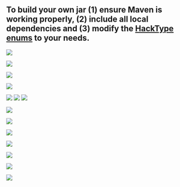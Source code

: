 ## To build your own jar (1) ensure Maven is working properly, (2) include all local dependencies and (3) modify the <a href="https://github.com/Vagdedes/Spartan-AntiCheat/blob/main/src/main/java/me/vagdedes/spartan/system/Enums.java">HackType enums</a> to your needs.
<a href="https://builtbybit.com/resources/bundle/730/"><img src="https://vagdedes.com/.images/spartan/what.png"></a>

<a href="https://builtbybit.com/resources/bundle/730/"><img src="https://vagdedes.com/.images/spartan/simple.png"></a>

<a href="https://docs.google.com/document/d/e/2PACX-1vSu-WfjoyG8ipSI4tw3CqgmYh8gGDriSgD8gZTQ8HqU4k8jq9eYE8gzW3oiuKf6qzuvH7GTxssnMO_5/pub"><a href="https://www.idealistic.ai/discord"><img src="https://vagdedes.com/.images/spartan/support.png"></a>

<a href="https://docs.google.com/document/d/e/2PACX-1vSu-WfjoyG8ipSI4tw3CqgmYh8gGDriSgD8gZTQ8HqU4k8jq9eYE8gzW3oiuKf6qzuvH7GTxssnMO_5/pub"><img src="https://vagdedes.com/.images/spartan/customization.png"></a>

<a href="https://docs.google.com/document/d/e/2PACX-1vSCY6OL2I8v8xB7FPNnXoZc8274EbpsNsMlUgCEANpJck3wNokdlb_-WDgTBypKbiONEGt7ekWBDk2X/pub"><img src="https://vagdedes.com/.images/spartan/long_1.png"></a>
<a href="https://docs.google.com/document/d/e/2PACX-1vSCY6OL2I8v8xB7FPNnXoZc8274EbpsNsMlUgCEANpJck3wNokdlb_-WDgTBypKbiONEGt7ekWBDk2X/pub"><img src="https://vagdedes.com/.images/spartan/long_2.png"></a>
<a href="https://docs.google.com/document/d/e/2PACX-1vSCY6OL2I8v8xB7FPNnXoZc8274EbpsNsMlUgCEANpJck3wNokdlb_-WDgTBypKbiONEGt7ekWBDk2X/pub"><img src="https://vagdedes.com/.images/spartan/long_3.png"></a>

<a href="https://docs.google.com/document/d/e/2PACX-1vTHwxatQmlastam-oCq5zOwQ3gLFTSa6SgqL5WT37JzC5g4YZWhkE3r-a6JGAJC_LnjIHXx8EDFRKMV/pub"><img src="https://vagdedes.com/.images/spartan/blocked_hacks.png"></a>

<a href="https://docs.google.com/document/d/e/2PACX-1vQlpvD3a2wOu2j1xSNcYWlSCbEQfCmQvkbnINkBwFek_0r_xV5ni8V7fpqsRx2iVVxlCOAZckdUISpW/pub"><img src="https://vagdedes.com/.images/spartan/install.png"></a>

<a href="https://www.youtube.com/playlist?list=PL2hl9dLPbmzWPHImiP4sUBu__-shV1yIO"><img src="https://vagdedes.com/.images/spartan/videos.png"></a>

<a href="https://docs.google.com/document/d/e/2PACX-1vTQVMXekugGx9fqmKLTPGWbyO5JP--wP6yhv0C29V4hFipcFx1m5iR96GTXkpN0SBfwLLv6nWzFNK8z/pub"><img src="https://vagdedes.com/.images/spartan/commands_permissions.png"></a>

<a href="https://docs.google.com/document/d/e/2PACX-1vRPetvIOb4bSOvNMCTymatoTS8X-h3oz1llHKY0LByL6b--yeMBdbLp_PseNUDkVc0S5u5TY5YPOcu-/pub"><img src="https://vagdedes.com/.images/spartan/cloud.png"></a>

<a href="https://namemc.com/server/minecraft.vagdedes.com"><img src="https://vagdedes.com/.images/spartan/test.png"></a>

<a href="https://docs.google.com/document/d/e/2PACX-1vTzeCDiD2goCFO3oWIs3ANwmOvOqI2TLYVkjHO4Z-2q3yTDZPyYZ9bFX4OCwlBamWA_SOP7Ib5uARc8/pub"><img src="https://vagdedes.com/.images/spartan/developers.png"></a>
